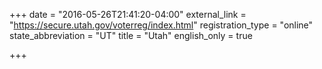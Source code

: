 +++
date = "2016-05-26T21:41:20-04:00"
external_link = "https://secure.utah.gov/voterreg/index.html"
registration_type = "online"
state_abbreviation = "UT"
title = "Utah"
english_only = true

+++
